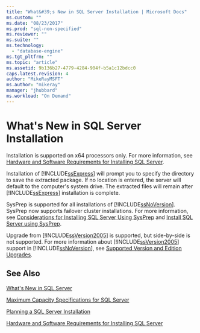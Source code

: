 ```yaml
---
title: "What&#39;s New in SQL Server Installation | Microsoft Docs"
ms.custom: ""
ms.date: "08/23/2017"
ms.prod: "sql-non-specified"
ms.reviewer: ""
ms.suite: ""
ms.technology: 
  - "database-engine"
ms.tgt_pltfrm: ""
ms.topic: "article"
ms.assetid: 9b136b27-4779-4284-904f-b5a1c12bdcc0
caps.latest.revision: 4
author: "MikeRayMSFT"
ms.author: "mikeray"
manager: "jhubbard"
ms.workload: "On Demand"
---
```

# What&#39;s New in SQL Server Installation

 Installation is supported on x64 processors only. For more information, see [Hardware and Software Requirements for Installing SQL Server](../../sql-server/install/hardware-and-software-requirements-for-installing-sql-server.md).
  
 Installation of [!INCLUDE[ssExpress](../../includes/ssexpress-md.md)] will prompt you to specify the directory to save the extracted package. If no location is entered, the server will default to the computer's system drive. The extracted files will remain after [!INCLUDE[ssExpress](../../includes/ssexpress-md.md)] installation is complete.  
  
 SysPrep is supported for all installations of [!INCLUDE[ssNoVersion](../../includes/ssnoversion-md.md)]. SysPrep now supports failover cluster installations. For more information, see [Considerations for Installing SQL Server Using SysPrep](../../database-engine/install-windows/considerations-for-installing-sql-server-using-sysprep.md) and [Install SQL Server using SysPrep](../../database-engine/install-windows/install-sql-server-using-sysprep.md).  
  
 Upgrade from [!INCLUDE[ssVersion2005](../../includes/ssversion2005-md.md)] is supported, but side\-by\-side is not supported. For more information about [!INCLUDE[ssVersion2005](../../includes/ssversion2005-md.md)] support in [!INCLUDE[ssNoVersion](../../includes/ssnoversion-md.md)], see [Supported Version and Edition Upgrades](../../database-engine/install-windows/supported-version-and-edition-upgrades.md).  
 
  
## See Also  
[What's New in SQL Server](../../sql-server/what-s-new-in-sql-server-2017.md)

[Maximum Capacity Specifications for SQL Server](../../sql-server/maximum-capacity-specifications-for-sql-server.md)   

[Planning a SQL Server Installation](../../sql-server/install/planning-a-sql-server-installation.md)   

[Hardware and Software Requirements for Installing SQL Server](../../sql-server/install/hardware-and-software-requirements-for-installing-sql-server.md)  
  
